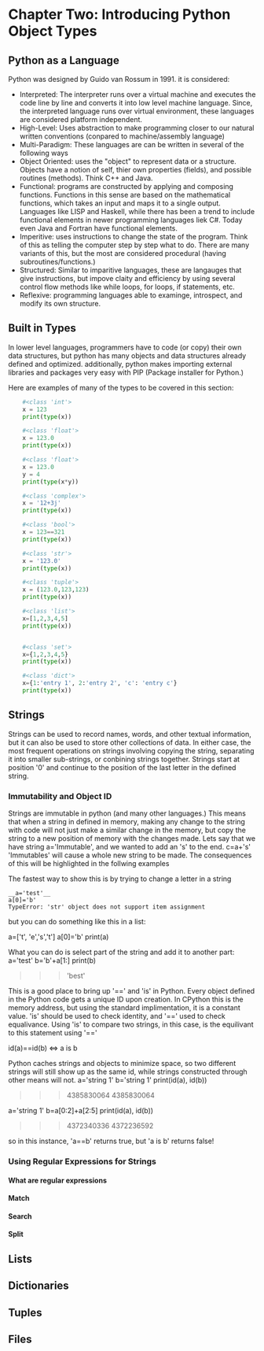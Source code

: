 # Chapter Two:  Introducing Python Object Types


## Python as a Language

Python was designed by Guido van Rossum in 1991.  it is considered:
+ Interpreted:  The interpreter runs over a virtual machine and executes the code line by line and converts it into low level machine language. Since, the interpreted language runs over virtual environment, these languages are considered platform independent.
+ High-Level:  Uses abstraction to make programming closer to our natural written conventions (conpared to machine/assembly language)
+ Multi-Paradigm:  These languages are can be written in several of the following ways
+ Object Oriented:  uses the "object" to represent data or a structure.  Objects have a notion of self, thier own properties (fields), and possible routines (methods).  Think C++ and Java.
 + Functional:  programs are constructed by applying and composing functions.  Functions in this sense are based on the mathematical functions, which takes an input and maps it to a single output.  Languages like LISP and Haskell, while there has been a trend to include functional elements in newer programming languages liek C#.  Today even Java and Fortran have functional elements.
 + Imperitive: uses instructions to change the state of the program.  Think of this as telling the computer step by step what to do.  There are many variants of this, but the most are considered procedural (having subroutines/functions.)
 + Structured:  Similar to imparitive languages, these are langauges that give instructions, but impove claity and efficiency by using several control flow methods like while loops, for loops, if statements, etc. 
 + Reflexive:  programming languages able to examinge, introspect, and modify its own structure.

## Built in Types

In lower level languages, programmers have to code (or copy) their own data structures, but python has many objects and data structures already defined and optimized.  additionally, python makes importing external libraries and packages very easy with PIP (Package installer for Python.)

Here are examples of many of the types to be covered in this section:

``` python
    #<class 'int'>    
    x = 123
    print(type(x))

    #<class 'float'>
    x = 123.0
    print(type(x))

    #<class 'float'>
    x = 123.0
    y = 4
    print(type(x*y))

    #<class 'complex'>
    x = '12+3j'
    print(type(x))

    #<class 'bool'>
    x = 123==321
    print(type(x))

    #<class 'str'>
    x = '123.0'
    print(type(x))

    #<class 'tuple'>
    x = (123.0,123,123)
    print(type(x))

    #<class 'list'>
    x=[1,2,3,4,5]
    print(type(x))


    #<class 'set'>
    x={1,2,3,4,5}
    print(type(x))

    #<class 'dict'>
    x={1:'entry 1', 2:'entry 2', 'c': 'entry c'}
    print(type(x))
``` 



## Strings

Strings can be used to record names, words, and other textual information, but it can also be used to store other collections of data.  In either case, the most frequent operations on strings involving copying the string, separating it into smaller sub-strings, or conbining strings together.  Strings start at position '0' and continue to the position of the last letter in the defined string.

### Immutability and Object ID
Strings are immutable in python (and many other languages.)  This means that when a string in defined in memory, making any change to the string with code will not just make a similar change in the memory, but copy the string to a new position of memory with the changes made.  Lets say that we have string a='Immutable', and we wanted to add an 's' to the end.  c=a+'s' 'Immutables' will cause a whole new string to be made.  The consequences of this will be highlighted in the follwing examples

The fastest way to show this is by trying to change a letter in a string
```
__a='test'__
a[0]='b'  
TypeError: 'str' object does not support item assignment
```

but you can do something like this in a list:

a=['t', 'e','s','t']
a[0]='b'
print(a)
 
 What you can do is select part of the string and add it to another part:
 a='test'
 b='b'+a[1:]
 print(b)
 >>>'best'
 
 This is a good place to bring up '==' and 'is' in Python.  Every object defined in the Python code gets a unique ID upon creation.  In CPython this is the memory address, but using the standard implimentation, it is a constant value.  'is' should be used to check identity, and '==' used to check equalivance.  Using 'is' to compare two strings, in this case, is the equilivant to this statement using '=='

 id(a)==id(b)    <=>   a is b
 
 Python caches strings and objects to minimize space, so two different strings will still show up as the same id, while strings constructed through other means will not.
a='string 1'
b='string 1'
print(id(a), id(b))
>>> 4385830064 4385830064

a='string 1'
b=a[0:2]+a[2:5]
print(id(a), id(b))
>>>4372340336 4372236592

so in this instance, 'a==b' returns true, but 'a is b' returns false!
 

### Using Regular Expressions for Strings
#### What are regular expressions
#### Match
#### Search
#### Split


## Lists

## Dictionaries


## Tuples

## Files


